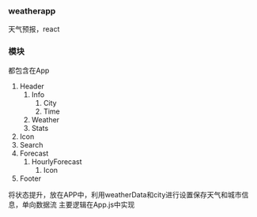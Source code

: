 ### weatherapp
天气预报，react

### 模块
都包含在App
1. Header
    1. Info
        1. City
        2. Time
    2. Weather
    3. Stats
2. Icon
3. Search
4. Forecast
    1. HourlyForecast
        1. Icon
5. Footer

将状态提升，放在APP中，利用weatherData和city进行设置保存天气和城市信息，单向数据流
主要逻辑在App.js中实现


